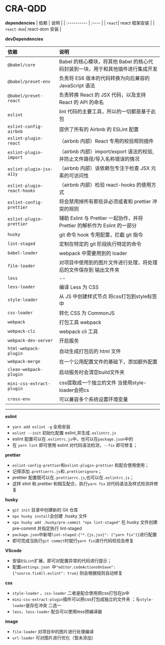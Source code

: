 # CRA-QDD

**dependencies**
| 依赖 | 说明 |
| :---------- | :---- |
| `react`| react 框架安装 |
| `react-dom`| react-dom 安装 |

**devDependencies**

| 依赖| 说明|
| :-------------------------- | :----------------------------- |
| `@babel/core`| Babel 的核心模块，将其他 Babel 的核心代码封装到一块，用于和其他插件进行集成开发|
| `@babel/preset-env` | 负责将 ES6 版本的代码转换为向后兼容的 JavaScript 语法 |
| `@babel/preset-react` | 负责转换 React 的 JSX 代码，以及支持 React 的 API 的命名 |
| `eslint`              | lint 代码的主要工具，所以的一切都是基于此包 |
| `eslint-config-airbnb`| 提供了所有的 Airbnb 的 ESLint 配置 |
| `eslint-plugin-react` | （airbnb 内部）React 专用的校验规则插件 |
| `eslint-plugin-import`| （airbnb 内部）import/export 语法的校验, 并防止文件路径/导入名称错误的情况 |
| `eslint-plugin-jsx-a11y`    | （airbnb 内部）该依赖包专注于检查 JSX 元素的可访问性 |
| `eslint-plugin-react-hooks` | （airbnb 内部）检验 react-hooks 的使用方式 |
| `eslint-config-prettier`    | 将会禁用掉所有那些非必须或者和 prettier 冲突的规则 |
| `eslint-plugin-prettier`    | 辅助 Eslint 与 Prettier 一起协作，并将 Prettier 的解析作为 Eslint 的一部分 |
| `husky`                     | git 命令 hook 专用配置，拦截 git 指令 |
| `lint-staged`               | 定制在特定的 git 阶段执行特定的命令 |
| `babel-loader`        | webpack 中需要用到的 loader |
| `file-loader` | 对项目中使用到的图片文件进行处理，将处理后的文件保存到 输出文件夹 |
| `less`        | -- |
| `less-loader`        | 编译 Less 为 CSS |
| `style-loader`        | 从 JS 中创建样式节点 将css打包到style标签中 |
| `css-loader`          | 转化 CSS 为 CommonJS | 
| `webpack`             | 打包工具 webpack |
| `webpack-cli`         | webpack cli 工具 |
| `webpack-dev-server`  | 开启服务 |
| `html-webpack-plugin` | 自动生成打包后的 html 文件 |
| `webpack-merge`          | 在一个公用配置文件的基础下，添加额外配置 | 
| `clean-webpack-plugin` | 启动服务时会清空build文件夹 |
| `mini-css-extract-plugin` | css提取成一个独立的文件 当使用style-loader会把cs |
| `cross-env` | 可以兼容多个系统设置环境变量 |

---

**eslint**

- `yarn add eslint -g` 全局安装
- `eslint --init` 初始化配置 eslint,并生成`.eslintrc.js`
- eslint 配置可以在`.eslintrc.js`中，也可以在`package.json`中的
- 在 `yarn lint` 即可使用 eslint 对代码语法检测，`--fix` 即可修复；

**prettier**

- `eslint-config-prettier`和`eslint-plugin-prettier` 和配合使用使用；
- 记得添加`.prettierrc.js`和`.prettierignore`；
- prettier 配置既可以在`.prettierrc.js`,也可以在`.eslintrc.js`；
- 这样 elint 和 prettier 和相互配合，执行`yarn fix` 对代码语法及样式检测并修复

**husky**

- `git init` 目录中创建新的 Git 仓库
- `npx husky install`会创建 .husky 文件
- `npx husky add .husky/pre-commit "npx lint-staged"` 在.husky 文件创建 pre-commit 并指定执行 lint-staged
- `package.json`中新增`lint-staged:{"*.{js,jsx}": ["yarn fix"]}`进行配置
- 即可完成当执行`git commit`时就行`yarn fix`进行代码校验及修复

**VScode**

- 安装`ESLint`扩展，即可对配置异常的代码进行提示；
- 配置`settings.json `中`"editor.codeActionsOnSave": {"source.fixAll.eslint": true}` 则会根据规则自动修复

**css**
- `style-loader` 、`css-loader` 二者是配合使用把css打包在js中
- `mini-css-extract-plugin`插件可以把css打包成独立的文件夹 ；与`style-loader`是存在冲突 二选一
- `less`、`less-loader` 配合可以使用less预编译器

**image**
-  `file-loader` 对项目中的图片进行处理编译
-  `url-loader` 可对图片进行优化（暂未添加）
